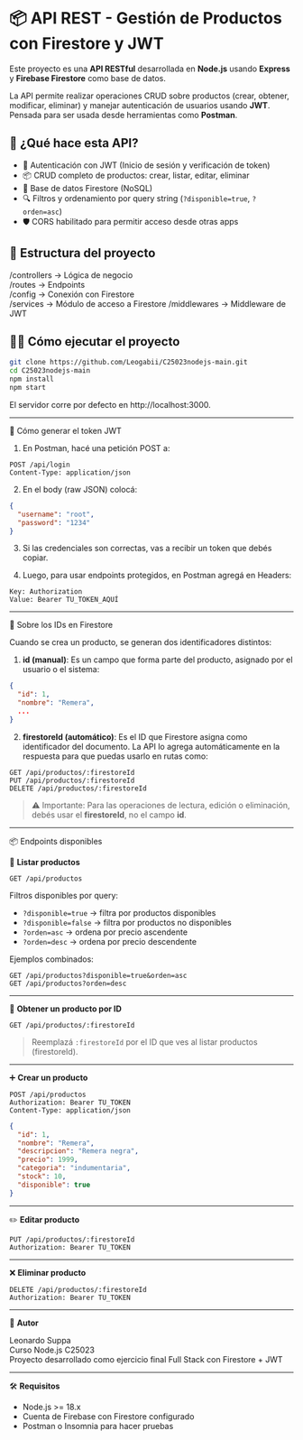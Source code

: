 # 📦 API REST - Gestión de Productos con Firestore y JWT

Este proyecto es una **API RESTful** desarrollada en **Node.js** usando **Express** y **Firebase Firestore** como base de datos.

La API permite realizar operaciones CRUD sobre productos (crear, obtener, modificar, eliminar) y manejar autenticación de usuarios usando **JWT**. Pensada para ser usada desde herramientas como **Postman**.

## 🚀 ¿Qué hace esta API?

- 🔐 Autenticación con JWT (Inicio de sesión y verificación de token)  
- 📦 CRUD completo de productos: crear, listar, editar, eliminar  
- 📂 Base de datos Firestore (NoSQL)  
- 🔍 Filtros y ordenamiento por query string (`?disponible=true`, `?orden=asc`)  
- 🛡 CORS habilitado para permitir acceso desde otras apps  

## 📁 Estructura del proyecto

/controllers      → Lógica de negocio  
/routes           → Endpoints  
/config           → Conexión con Firestore  
/services         → Módulo de acceso a Firestore
/middlewares      → Middleware de JWT  

## 🧑‍💻 Cómo ejecutar el proyecto

```bash
git clone https://github.com/Leogabii/C25023nodejs-main.git
cd C25023nodejs-main
npm install
npm start
```

El servidor corre por defecto en http://localhost:3000.

---

🔐 Cómo generar el token JWT

1. En Postman, hacé una petición POST a:

```
POST /api/login
Content-Type: application/json
```

2. En el body (raw JSON) colocá:

```json
{
  "username": "root",
  "password": "1234"
}
```

3. Si las credenciales son correctas, vas a recibir un token que debés copiar.

4. Luego, para usar endpoints protegidos, en Postman agregá en Headers:

```
Key: Authorization
Value: Bearer TU_TOKEN_AQUÍ
```

---

📄 Sobre los IDs en Firestore

Cuando se crea un producto, se generan dos identificadores distintos:

1. **id (manual)**: Es un campo que forma parte del producto, asignado por el usuario o el sistema:

```json
{
  "id": 1,
  "nombre": "Remera",
  ...
}
```

2. **firestoreId (automático)**: Es el ID que Firestore asigna como identificador del documento. La API lo agrega automáticamente en la respuesta para que puedas usarlo en rutas como:

```
GET /api/productos/:firestoreId
PUT /api/productos/:firestoreId
DELETE /api/productos/:firestoreId
```

> ⚠️ Importante: Para las operaciones de lectura, edición o eliminación, debés usar el **firestoreId**, no el campo **id**.

---

📦 Endpoints disponibles

📄 **Listar productos**

```
GET /api/productos
```

Filtros disponibles por query:

- `?disponible=true` → filtra por productos disponibles  
- `?disponible=false` → filtra por productos no disponibles  
- `?orden=asc` → ordena por precio ascendente  
- `?orden=desc` → ordena por precio descendente  

Ejemplos combinados:

```
GET /api/productos?disponible=true&orden=asc
GET /api/productos?orden=desc
```

---

📄 **Obtener un producto por ID**

```
GET /api/productos/:firestoreId
```

> Reemplazá `:firestoreId` por el ID que ves al listar productos (firestoreId).

---

➕ **Crear un producto**

```
POST /api/productos
Authorization: Bearer TU_TOKEN
Content-Type: application/json
```

```json
{
  "id": 1,
  "nombre": "Remera",
  "descripcion": "Remera negra",
  "precio": 1999,
  "categoria": "indumentaria",
  "stock": 10,
  "disponible": true
}
```

---

✏️ **Editar producto**

```
PUT /api/productos/:firestoreId
Authorization: Bearer TU_TOKEN
```

---

❌ **Eliminar producto**

```
DELETE /api/productos/:firestoreId
Authorization: Bearer TU_TOKEN
```

---

👤 **Autor**

Leonardo Suppa  
Curso Node.js C25023  
Proyecto desarrollado como ejercicio final Full Stack con Firestore + JWT

---

🛠 **Requisitos**

- Node.js >= 18.x  
- Cuenta de Firebase con Firestore configurado  
- Postman o Insomnia para hacer pruebas
